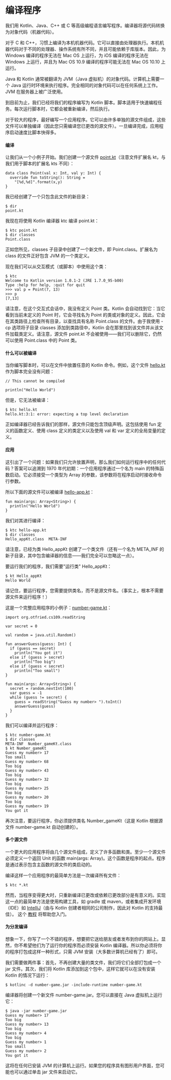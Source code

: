 # 编译程序

我们用 Kotlin、Java、C++ 或 C 等高级编程语言编写程序。编译器将源代码转换为对象代码（机器代码）。

对于 C 和 C++，习惯上编译为本机机器代码。它可以直接由处理器执行。本机机器代码对于不同的处理器、操作系统有所不同，并且可能依赖于库版本。因此，为 Windows 编译的程序无法在 Mac OS 上运行，为 iOS 编译的程序无法在 Windows 上运行，并且为 Mac OS 10.9 编译的程序可能无法在 Mac OS 10.10 上运行。

Java 和 Kotlin 通常被翻译为 JVM（Java 虚拟机）的对象代码。计算机上需要一个 Java 运行时环境来执行程序。完全相同的对象代码可以在任何系统上工作。JVM 在服务器上被广泛使用。

到目前为止，我们已经将我们的程序编写为 Kotlin 脚本。脚本适用于快速编程任务。每次运行脚本时，它都会被重新编译，然后执行。

对于较大的程序，最好编写一个应用程序。它可以由许多单独的源文件组成，这些文件可以单独编译（因此您只需编译您已更改的源文件）。一旦编译完成，应用程序启动速度比脚本快得多。

#### 编译

让我们从一个小例子开始。我们创建一个源文件 [point.kt](https://github.com/otfried/cs109-kotlin/raw/master/tutorial/48-compiling/point.kt)（注意文件扩展名 kt，与我们用于脚本的扩展名 kts 不同）：

```
data class Point(val x: Int, val y: Int) {
  override fun toString(): String = 
    "[%d,%d]".format(x,y)
}

```

我已经创建了一个只包含此文件的新目录：

```
$ dir
point.kt

```

我现在将使用 Kotlin 编译器 ktc 编译 point.kt：

```
$ ktc point.kt
$ dir classes
Point.class

```

正如您所见，classes 子目录中创建了一个新文件，即 Point.class。扩展名为 class 的文件正好包含 JVM 的一个类定义。

现在我们可以从交互模式（或脚本）中使用这个类：

```
$ ktc
Welcome to Kotlin version 1.0.1-2 (JRE 1.7.0_95-b00)
Type :help for help, :quit for quit
>>> val p = Point(7, 13)
>>> p
[7,13]

```

请注意，在这个交互式会话中，我没有定义 Point 类。Kotlin 会自动找到它：当它看到当前未定义的 Point 时，它会寻找名为 Point 的类或对象的定义。因此，它会在其类路径上检查所有目录，以查找具有名称 Point.class 的文件。由于我使用 -cp 选项将子目录 classes 添加到类路径中，Kotlin 会在那里找到该文件并从该文件加载类定义。请注意，源文件 point.kt 不会被使用——我们可以删除它，仍然可以使用 Point.class 中的 Point 类。

#### 什么可以被编译

当你编写脚本时，可以在文件中放置任意的 Kotlin 命令。例如，这个文件 [hello.kt](https://github.com/otfried/cs109-kotlin/raw/master/tutorial/48-compiling/hello.kt) 作为脚本完全没有问题：

```
// This cannot be compiled

println("Hello World")

```

但是，它无法被编译：

```
$ ktc hello.kt
hello.kt:3:1: error: expecting a top level declaration

```

正如编译器已经告诉我们的那样，源文件只能包含顶级声明。这包括使用 fun 定义的函数定义、使用 class 定义的类定义以及使用 val 和 var 定义的全局变量的定义。

#### 应用

这引出了一个问题：如果我们只允许放置声明，那么我们如何运行程序中的任何代码？答案可以追溯到 1970 年代初期：一个应用程序通过一个名为 main 的特殊函数启动。它必须接受一个类型为 Array<String> 的参数，该参数将在程序启动时接收命令行参数。

所以下面的源文件可以被编译 [hello-app.kt](https://github.com/otfried/cs109-kotlin/raw/master/tutorial/48-compiling/hello-app.kt)：

```
fun main(args: Array<String>) {
  println("Hello World")
}

```

我们对其进行编译：

```
$ ktc hello-app.kt 
$ dir classes
Hello_appKt.class  META-INF

```

请注意，已经为类 Hello_appKt 创建了一个类文件（还有一个名为 META_INF 的新子目录，其中包含编译器的信息——我们完全可以忽略这一点）。

要运行我们的程序，我们需要"运行类" Hello_appKt：

```
$ kt Hello_appKt
Hello World

```

请记住，要运行程序，您需要提供类名，而不是源文件名。（事实上，根本不需要源文件来运行程序！）

这是一个完整应用程序的小例子：[number-game.kt](https://github.com/otfried/cs109-kotlin/raw/master/tutorial/48-compiling/number-game.kt)：

```
import org.otfried.cs109.readString

var secret = 0

val random = java.util.Random()

fun answerGuess(guess: Int) {
  if (guess == secret)
    println("You got it")
  else if (guess > secret)
    println("Too big")
  else if (guess < secret)
    println("Too small")
}

fun main(args: Array<String>) {
  secret = random.nextInt(100)
  var guess = -1
  while (guess != secret) {
    guess = readString("Guess my number> ").toInt()
    answerGuess(guess)
  }
}

```

我们可以编译并运行程序：

```
$ ktc number-game.kt 
$ dir classes
META-INF  Number_gameKt.class
$ kt Number_gameKt
Guess my number> 17
Too small
Guess my number> 68
Too big
Guess my number> 43
Too big
Guess my number> 32
Too big
Guess my number> 25
Too big
Guess my number> 20
Too big
Guess my number> 19
You got it

```

再次注意，要运行程序，你必须提供类名 Number_gameKt（这是 Kotlin 根据源文件 number-game.kt 自动创建的）。

#### 多个源文件

一个更大的应用程序将由几个源文件组成，定义了许多函数和类。至少一个源文件必须定义一个返回 Unit 的函数 main(args: Array<String>)。这个函数是程序的起点。程序是通过表示包含主函数的源文件的类启动的。

编译这样一个应用程序的最简单方法是一次编译所有文件：

```
$ ktc *.kt

```

然而，当程序变得更大时，只重新编译已更改或依赖已更改部分是有意义的。实现这一点的最简单方法是使用构建工具，如 gradle 或 maven，或者集成开发环境（IDE）如 [IntelliJ](https://www.jetbrains.com/idea/download/index.html)（由与 Kotlin 创建者相同的公司制作，因此对 Kotlin 的支持最佳）。 这个 [教程](https://kotlinlang.org/docs/tutorials/getting-started.html) 将帮助您入门。

#### 为分发编译

想象一下，你写了一个不错的程序，想要把它送给朋友或者发布到你的网站上。显然，你不希望他们为了运行你的程序而必须安装 Kotlin 编译器。所以你必须将你的程序打包成这样一种形式，只需 JVM 安装（大多数计算机已经有了）即可。

我们需要做两件事：首先，不再创建大量的类文件，我们将它们全部打包成一个 jar 文件。其次，我们将 Kotlin 库添加到这个包中，这样它就可以在没有安装 Kotlin 的情况下运行：

```
$ kotlinc -d number-game.jar -include-runtime number-game.kt 

```

编译器将创建一个新文件 number-game.jar。您可以直接在 Java 虚拟机上运行它：

```
$ java -jar number-game.jar 
Guess my number> 17
Too big
Guess my number> 13
Too big
Guess my number> 4
Too big
Guess my number> 1
Too small
Guess my number> 2
You got it

```

这将在任何已安装 JVM 的计算机上运行。如果您的程序具有图形用户界面，您可能也可以通过单击 jar 文件来启动它。
